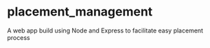 # placement_management

A web app build using Node and Express to facilitate easy placement process
